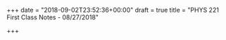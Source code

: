 +++
date = "2018-09-02T23:52:36+00:00"
draft = true
title = "PHYS 221 First Class Notes - 08/27/2018"

+++
